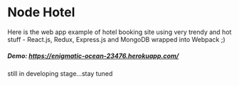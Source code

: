 # Node Hotel

Here is the web app example of hotel booking site using very trendy and hot stuff - React.js, Redux, Express.js and MongoDB wrapped into Webpack ;) 

##### Demo: https://enigmatic-ocean-23476.herokuapp.com/

still in developing stage...stay tuned
